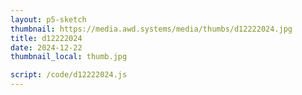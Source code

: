 ```yaml
---
layout: p5-sketch
thumbnail: https://media.awd.systems/media/thumbs/d12222024.jpg
title: d12222024
date: 2024-12-22
thumbnail_local: thumb.jpg

script: /code/d12222024.js
---
```

